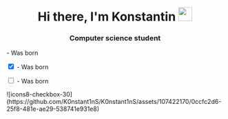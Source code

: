 <h1 align="center">Hi there, I'm Konstantin
<img src="https://github.com/blackcater/blackcater/raw/main/images/Hi.gif" height="32"/></h1>
<h3 align="center">Computer science student</h3>
<p> - Was born</p>
<p><input type="checkbox" checked/> - Was born</p>
<p><input type="checkbox"/> - Was born</p>
![icons8-checkbox-30](https://github.com/K0nstant1nS/K0nstant1nS/assets/107422170/0ccfc2d6-25f8-481e-ae29-538741e931e8)
